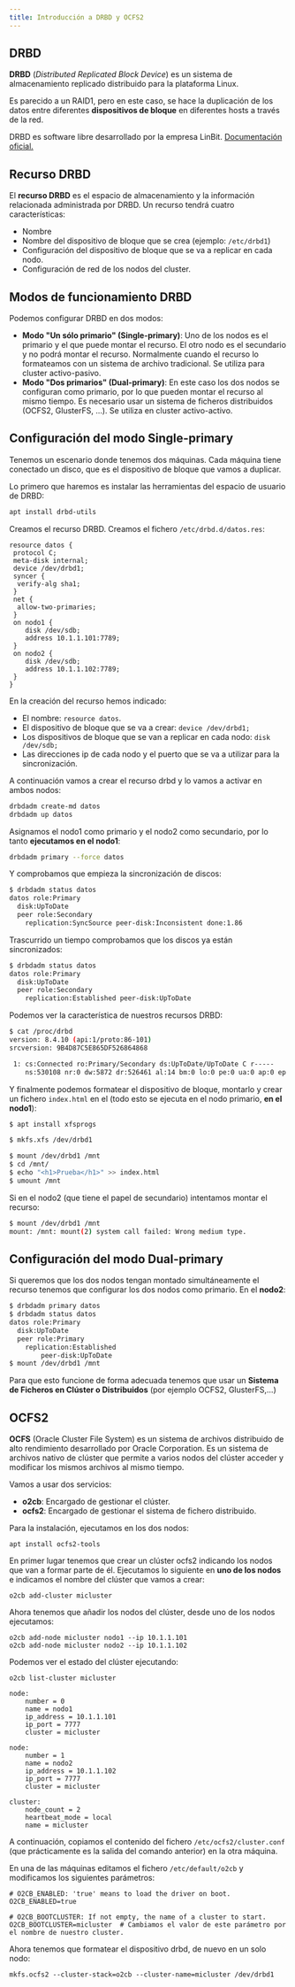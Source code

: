 ```yaml
---
title: Introducción a DRBD y OCFS2
---
```


## DRBD

**DRBD** (*Distributed Replicated Block Device*) es un sistema de almacenamiento replicado distribuido para la plataforma Linux.

Es parecido a un RAID1, pero en este caso, se hace la duplicación de los datos entre diferentes **dispositivos de bloque** en diferentes hosts a través de la red.

DRBD es software libre desarrollado por la empresa LinBit. [Documentación oficial.](https://linbit.com/drbd-user-guide/drbd-guide-9_0-en/)

## Recurso DRBD

El **recurso DRBD** es el espacio de almacenamiento y la información relacionada administrada por DRBD. Un recurso tendrá cuatro características:

* Nombre
* Nombre del dispositivo de bloque que se crea (ejemplo: `/etc/drbd1`)
* Configuración del dispositivo de bloque que se va a replicar en cada nodo.
* Configuración de red de los nodos del cluster.

## Modos de funcionamiento DRBD

Podemos configurar DRBD en dos modos:

* **Modo "Un sólo primario" (Single-primary)**: Uno de los nodos es el primario y el que puede montar el recurso. El otro nodo es el secundario y no podrá montar el recurso. Normalmente cuando el recurso lo formateamos con un sistema de archivo tradicional. Se utiliza para cluster activo-pasivo. 
* **Modo "Dos primarios" (Dual-primary)**: En este caso los dos nodos se configuran como primario, por lo que pueden montar el recurso al mismo tiempo. Es necesario usar un sistema de ficheros distribuidos (OCFS2, GlusterFS, ...). Se utiliza en cluster activo-activo.

## Configuración del modo Single-primary 

Tenemos un escenario donde tenemos dos máquinas. Cada máquina tiene conectado un disco, que es el dispositivo de bloque que vamos a duplicar.

Lo primero que haremos es instalar las herramientas del espacio de usuario de DRBD:

```bash
apt install drbd-utils
```

Creamos el recurso DRBD. Creamos el fichero `/etc/drbd.d/datos.res`:

```code
resource datos {
 protocol C;
 meta-disk internal;
 device /dev/drbd1;
 syncer {
  verify-alg sha1;
 }
 net {
  allow-two-primaries;
 }
 on nodo1 {
    disk /dev/sdb;
    address 10.1.1.101:7789;
 }
 on nodo2 {
    disk /dev/sdb;
    address 10.1.1.102:7789;
 }
}
```

En la creación del recurso hemos indicado:

* El nombre: `resource datos`.
* El dispositivo de bloque que se va a crear: `device /dev/drbd1;`
* Los dispositivos de bloque que se van a replicar en cada nodo: `disk /dev/sdb;`
* Las direcciones ip de cada nodo y el puerto que se va a utilizar para la sincronización.

A continuación vamos a crear el recurso drbd y lo vamos a activar en ambos nodos:
```bash
drbdadm create-md datos
drbdadm up datos
```

Asignamos el nodo1 como primario y el nodo2 como secundario, por lo tanto **ejecutamos en el nodo1**:

```bash
drbdadm primary --force datos
```

Y comprobamos que empieza la sincronización de discos:

```bash
$ drbdadm status datos
datos role:Primary
  disk:UpToDate
  peer role:Secondary
    replication:SyncSource peer-disk:Inconsistent done:1.86
```

Trascurrido un tiempo comprobamos que los discos ya están sincronizados:


```bash
$ drbdadm status datos
datos role:Primary
  disk:UpToDate
  peer role:Secondary
    replication:Established peer-disk:UpToDate
```

Podemos ver la característica de nuestros recursos DRBD:

```bash
$ cat /proc/drbd
version: 8.4.10 (api:1/proto:86-101)
srcversion: 9B4D87C5E865DF526864868 

 1: cs:Connected ro:Primary/Secondary ds:UpToDate/UpToDate C r-----
    ns:530108 nr:0 dw:5872 dr:526461 al:14 bm:0 lo:0 pe:0 ua:0 ap:0 ep:1 wo:f oos:0
```

Y finalmente podemos formatear el dispositivo de bloque, montarlo y crear un fichero `index.html` en el (todo esto se ejecuta en el nodo primario, **en el nodo1**):

```bash
$ apt install xfsprogs

$ mkfs.xfs /dev/drbd1

$ mount /dev/drbd1 /mnt
$ cd /mnt/
$ echo "<h1>Prueba</h1>" >> index.html
$ umount /mnt
```

Si en el nodo2 (que tiene el papel de secundario) intentamos montar el recurso:

```bash
$ mount /dev/drbd1 /mnt
mount: /mnt: mount(2) system call failed: Wrong medium type.
```

## Configuración del modo Dual-primary

Si queremos que los dos nodos tengan montado simultáneamente el recurso tenemos que configurar los dos nodos como primario. En el **nodo2**:

```bash
$ drbdadm primary datos
$ drbdadm status datos
datos role:Primary
  disk:UpToDate
  peer role:Primary
    replication:Established
        peer-disk:UpToDate
$ mount /dev/drbd1 /mnt
```

Para que esto funcione de forma adecuada tenemos que usar un **Sistema de Ficheros en Clúster o Distribuidos** (por ejemplo OCFS2, GlusterFS,...)

## OCFS2

**OCFS** (Oracle Cluster File System) es un sistema de archivos distribuido de alto rendimiento desarrollado por Oracle Corporation. Es un sistema de archivos nativo de clúster que permite a varios nodos del clúster acceder y modificar los mismos archivos al mismo tiempo.

Vamos a usar dos servicios:
* **o2cb**: Encargado de gestionar el clúster.
* **ocfs2**: Encargado de gestionar el sistema de fichero distribuido.

Para la instalación, ejecutamos en los dos nodos:

```
apt install ocfs2-tools
```

En primer lugar tenemos que crear un clúster ocfs2 indicando los nodos que van
a formar parte de él. Ejecutamos lo siguiente en **uno de los nodos** e indicamos el nombre del clúster que vamos a crear:

```
o2cb add-cluster micluster
```

Ahora tenemos que añadir los nodos del clúster, desde uno de los nodos ejecutamos:

```
o2cb add-node micluster nodo1 --ip 10.1.1.101
o2cb add-node micluster nodo2 --ip 10.1.1.102
```

Podemos ver el estado del clúster ejecutando:

```
o2cb list-cluster micluster   

node:
	number = 0
	name = nodo1
	ip_address = 10.1.1.101
	ip_port = 7777
	cluster = micluster

node:
	number = 1
	name = nodo2
	ip_address = 10.1.1.102
	ip_port = 7777
	cluster = micluster

cluster:
	node_count = 2
	heartbeat_mode = local
	name = micluster
```
A continuación, copiamos el contenido del fichero `/etc/ocfs2/cluster.conf` (que prácticamente es la salida del comando anterior) en la otra máquina.

En una de las máquinas editamos el fichero `/etc/default/o2cb` y modificamos los siguientes parámetros:

```
# O2CB_ENABLED: 'true' means to load the driver on boot.
O2CB_ENABLED=true

# O2CB_BOOTCLUSTER: If not empty, the name of a cluster to start.
O2CB_BOOTCLUSTER=micluster  # Cambiamos el valor de este parámetro por el nombre de nuestro cluster.
```


Ahora tenemos que formatear el dispositivo drbd, de nuevo en un solo nodo:

```
mkfs.ocfs2 --cluster-stack=o2cb --cluster-name=micluster /dev/drbd1
```




